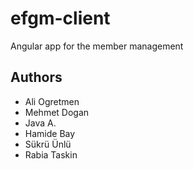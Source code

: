 # efgm-client
Angular app for the member management

## Authors
- Ali Ogretmen
- Mehmet Dogan
- Java A.
- Hamide Bay
- Sükrü Ünlü
- Rabia Taskin


